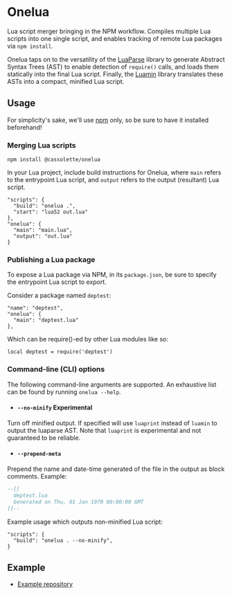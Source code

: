 # Onelua

Lua script merger bringing in the NPM workflow. Compiles multiple Lua scripts into one single script, and enables tracking of remote Lua packages via `npm install`.

Onelua taps on to the versatility of the [LuaParse](https://github.com/fstirlitz/luaparse) library to generate Abstract Syntax Trees (AST) to enable detection of `require()` calls, and loads them statically into the final Lua script. Finally, the [Luamin](https://github.com/mathiasbynens/luamin) library translates these ASTs into a compact, minified Lua script.

## Usage
For simplicity's sake, we'll use [npm](https://www.npmjs.com/) only, so be sure to have it installed beforehand!

### Merging Lua scripts
```
npm install @cassolette/onelua
```

In your Lua project, include build instructions for Onelua, where `main` refers to the entrypoint Lua script, and `output` refers to the output (resultant) Lua script.
```
"scripts": {
  "build": "onelua .",
  "start": "lua52 out.lua"
},
"onelua": {
  "main": "main.lua",
  "output": "out.lua"
}
```

### Publishing a Lua package
To expose a Lua package via NPM, in its `package.json`, be sure to specify the entrypoint Lua script to export.

Consider a package named `deptest`:
```
"name": "deptest",
"onelua": {
  "main": "deptest.lua"
},
```

Which can be require()-ed by other Lua modules like so:
```
local deptest = require('deptest')
```

### Command-line (CLI) options
The following command-line arguments are supported. An exhaustive list can be found by running `onelua --help`.

* #### ``--no-minify`` **Experimental**
Turn off minified output. If specified will use `luaprint` instead of `luamin` to output the luaparse AST. Note that `luaprint` is experimental and not guaranteed to be reliable.

* #### ``--prepend-meta``
Prepend the name and date-time generated of the file in the output as block comments.
Example:
```lua
--[[
  deptest.lua
  Generated on Thu, 01 Jan 1970 00:00:00 GMT
]]--
```

Example usage which outputs non-minified Lua script:
```
"scripts": {
  "build": "onelua . --no-minify",
}
```

## Example
* [Example repository](https://github.com/cngc4e/LuaAppTest)
